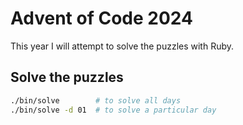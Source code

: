 # Advent of Code 2024

This year I will attempt to solve the puzzles with Ruby.

## Solve the puzzles

```sh
./bin/solve        # to solve all days
./bin/solve -d 01  # to solve a particular day
```
